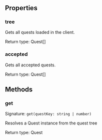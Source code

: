 # 



## Properties

### tree
<p>Gets all quests loaded in the client.</p>


Return type: Quest[]

### accepted
<p>Gets all accepted quests.</p>


Return type: Quest[]

## Methods

### get
Signature: `get(questKey: string | number)`

Resolves a Quest instance from the quest tree


Return type: Quest